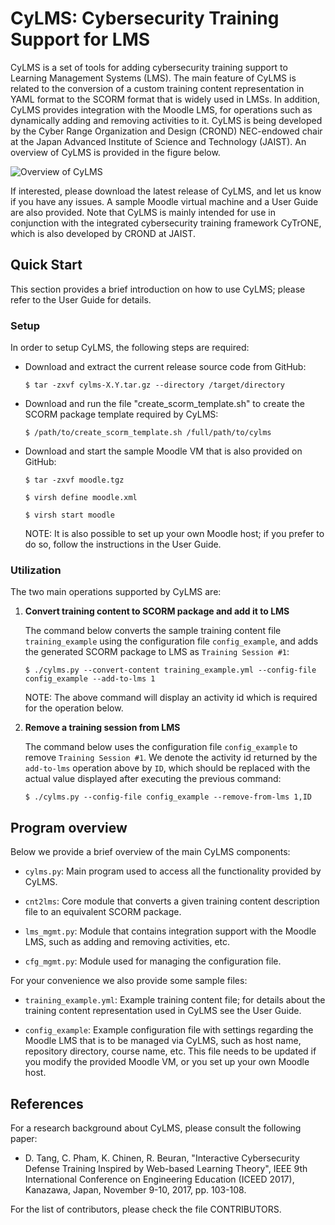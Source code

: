 # CyLMS: Cybersecurity Training Support for LMS

CyLMS is a set of tools for adding cybersecurity training support to
Learning Management Systems (LMS). The main feature of CyLMS is
related to the conversion of a custom training content representation
in YAML format to the SCORM format that is widely used in LMSs. In
addition, CyLMS provides integration with the Moodle LMS, for
operations such as dynamically adding and removing activities to
it. CyLMS is being developed by the Cyber Range Organization and
Design (CROND) NEC-endowed chair at the Japan Advanced Institute of
Science and Technology (JAIST). An overview of CyLMS is provided in
the figure below.

![Overview of CyLMS](https://github.com/crond-jaist/cnt2lms/blob/master/cylms_overview.png)

If interested, please download the latest release of CyLMS, and let us
know if you have any issues. A sample Moodle virtual machine and a
User Guide are also provided. Note that CyLMS is mainly intended for
use in conjunction with the integrated cybersecurity training
framework CyTrONE, which is also developed by CROND at JAIST.


## Quick Start

This section provides a brief introduction on how to use CyLMS; please
refer to the User Guide for details.

### Setup

In order to setup CyLMS, the following steps are required:

* Download and extract the current release source code from GitHub:

  `$ tar -zxvf cylms-X.Y.tar.gz --directory /target/directory`

* Download and run the file "create_scorm_template.sh" to create the
  SCORM package template required by CyLMS:

  `$ /path/to/create_scorm_template.sh /full/path/to/cylms`

* Download and start the sample Moodle VM that is also provided on
  GitHub:

  `$ tar -zxvf moodle.tgz`

  `$ virsh define moodle.xml`

  `$ virsh start moodle`

  NOTE: It is also possible to set up your own Moodle host; if you
  prefer to do so, follow the instructions in the User Guide.

### Utilization

The two main operations supported by CyLMS are:

1. **Convert training content to SCORM package and add it to LMS**

   The command below converts the sample training content file
   `training_example` using the configuration file `config_example`,
   and adds the generated SCORM package to LMS as `Training Session
   #1`:

   `$ ./cylms.py --convert-content training_example.yml --config-file config_example
--add-to-lms 1`

   NOTE: The above command will display an activity id which is
   required for the operation below.

2. **Remove a training session from LMS**

   The command below uses the configuration file `config_example` to
   remove `Training Session #1`. We denote the activity id returned by
   the `add-to-lms` operation above by `ID`, which should be replaced
   with the actual value displayed after executing the previous
   command:

   `$ ./cylms.py --config-file config_example --remove-from-lms 1,ID`


## Program overview

Below we provide a brief overview of the main CyLMS components:

* `cylms.py`: Main program used to access all the functionality
  provided by CyLMS.

* `cnt2lms`: Core module that converts a given training content
  description file to an equivalent SCORM package.

* `lms_mgmt.py`: Module that contains integration support with the
  Moodle LMS, such as adding and removing activities, etc.

* `cfg_mgmt.py`: Module used for managing the configuration file.

For your convenience we also provide some sample files:

* `training_example.yml`: Example training content file; for details
  about the training content representation used in CyLMS see the User
  Guide.

* `config_example`: Example configuration file with settings regarding
  the Moodle LMS that is to be managed via CyLMS, such as host name,
  repository directory, course name, etc. This file needs to be
  updated if you modify the provided Moodle VM, or you set up your own
  Moodle host.


## References

For a research background about CyLMS, please consult the following paper:

* D. Tang, C. Pham, K. Chinen, R. Beuran, "Interactive Cybersecurity
  Defense Training Inspired by Web-based Learning Theory", IEEE 9th
  International Conference on Engineering Education (ICEED 2017),
  Kanazawa, Japan, November 9-10, 2017, pp. 103-108.

For the list of contributors, please check the file CONTRIBUTORS.

